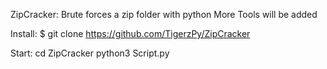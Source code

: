 ZipCracker: 
Brute forces a zip folder with python
More Tools will be added

Install: 
$ git clone https://github.com/TigerzPy/ZipCracker

Start: 
cd ZipCracker
python3 Script.py
